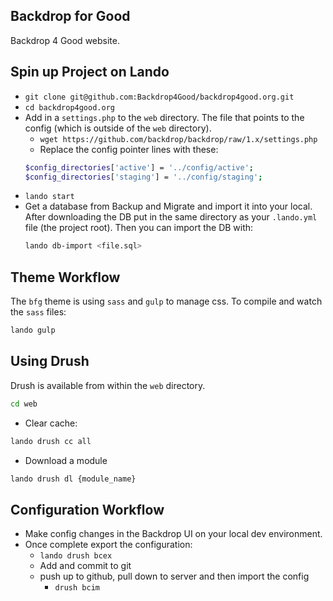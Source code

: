 Backdrop for Good
-----------------

Backdrop 4 Good website.

Spin up Project on Lando
---------------

* `git clone git@github.com:Backdrop4Good/backdrop4good.org.git`
* `cd backdrop4good.org`
* Add in a `settings.php` to the `web` directory. The file that points to the
  config (which is outside of the `web` directory).
  * `wget https://github.com/backdrop/backdrop/raw/1.x/settings.php`
  * Replace the config pointer lines with these:
  ```bash
  $config_directories['active'] = '../config/active';
  $config_directories['staging'] = '../config/staging';
  ```
* `lando start`
* Get a database from Backup and Migrate and import it into your local. After
  downloading the DB put in the same directory as your `.lando.yml` file (the
  project root). Then you can import the DB with:
  ```bash
  lando db-import <file.sql>
  ```

Theme Workflow
--------------
The `bfg` theme is using `sass` and `gulp` to manage css.
To compile and watch the `sass` files:

```bash
lando gulp
```

Using Drush
-----------

Drush is available from within the `web` directory.
```bash
cd web
```
* Clear cache:
```bash
lando drush cc all
```
* Download a module
```bash
lando drush dl {module_name}
```

Configuration Workflow
----------------------

* Make config changes in the Backdrop UI on your local dev environment.
* Once complete export the configuration:
  * `lando drush bcex`
  * Add and commit to git
  * push up to github, pull down to server and then import the config
    * `drush bcim`
